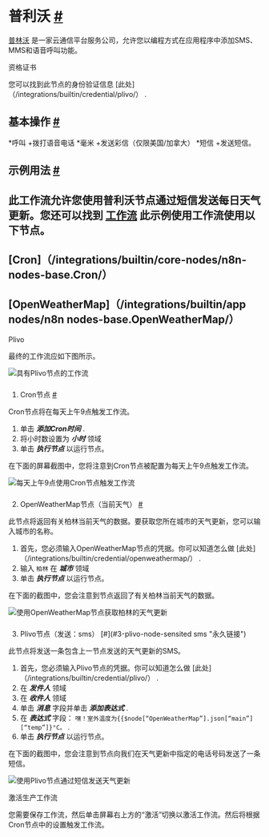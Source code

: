 


 普利沃
 [#](#plivo "永久链接")
=====================================



[普林沃](https://www.plivo.com/) 
 是一家云通信平台服务公司，允许您以编程方式在应用程序中添加SMS、MMS和语音呼叫功能。
 




 资格证书
 



 您可以找到此节点的身份验证信息
 [此处]（/integrations/builtin/credential/plivo/）
 .
 




 基本操作
 [#](#基本操作 "永久链接")
-----------------------------------------------------------


*呼叫
	+拨打语音电话
*毫米
	+发送彩信（仅限美国/加拿大）
*短信
	+发送短信。



 示例用法
 [#](#示例用法 "永久链接")
-----------------------------------------------------



 此工作流允许您使用普利沃节点通过短信发送每日天气更新。您还可以找到
 [工作流](https://n8n.io/workflows/1005) 
 此示例使用工作流使用以下节点。
-
 [Cron]（/integrations/builtin/core-nodes/n8n-nodes-base.Cron/）
 -
 [OpenWeatherMap]（/integrations/builtin/app nodes/n8n nodes-base.OpenWeatherMap/）
 -
 Plivo




 最终的工作流应如下图所示。
 



![具有Plivo节点的工作流](https://d33wubrfki0l68.cloudfront.net/7c8a000531f5fbf4380d3690d01ac312b4005e0d/5ce4a/_images/integrations/builtin/app-nodes/plivo/workflow.png)



### 
 1. Cron节点
 [#](#1-cron-node "永久链接")



 Cron节点将在每天上午9点触发工作流。
 


1. 单击
 ***添加Cron时间***
 .
2. 将小时数设置为
 ***小时***
 领域
3. 单击
 ***执行节点***
 以运行节点。



 在下面的屏幕截图中，您将注意到Cron节点被配置为每天上午9点触发工作流。
 



![每天上午9点使用Cron节点触发工作流](https://d33wubrfki0l68.cloudfront.net/ff9449de217ea8ba516e810f689795bde2eea02a/c0d14/_images/integrations/builtin/app-nodes/plivo/cron_node.png)



### 
 2. OpenWeatherMap节点（当前天气）
 [#](#2-openweathermap-node-current-weater "永久链接")



 此节点将返回有关柏林当前天气的数据。要获取您所在城市的天气更新，您可以输入城市的名称。
 


1. 首先，您必须输入OpenWeatherMap节点的凭据。你可以知道怎么做
 [此处]（/integrations/builtin/credential/openweathermap/）
 .
2. 输入
 `柏林`
 在
 ***城市***
 领域
3. 单击
 ***执行节点***
 以运行节点。



 在下面的截图中，您会注意到节点返回了有关柏林当前天气的数据。
 



![使用OpenWeatherMap节点获取柏林的天气更新](https://d33wubrfki0l68.cloudfront.net/ad4756cf6cbfd1e1a0650c99697c890093ae1c3b/b4404/_images/integrations/builtin/app-nodes/plivo/openweathermap_node.png)



### 
 3. Plivo节点（发送：sms）
 [#](#3-plivo-node-sensited sms "永久链接")



 此节点将发送一条包含上一节点发送的天气更新的SMS。
 


1. 首先，您必须输入Plivo节点的凭据。你可以知道怎么做
 [此处]（/integrations/builtin/credential/plivo/）
 .
2. 在
 ***发件人***
 领域
3. 在
 ***收件人***
 领域
4. 单击
 ***消息***
 字段并单击
 ***添加表达式***
 .
5. 在
 ***表达式***
 字段：
 `嘿！室外温度为{{$node[“OpenWeatherMap”].json[“main”][“temp”]}°C。`
 .
6. 单击
 ***执行节点***
 以运行节点。



 在下面的截图中，您会注意到节点向我们在天气更新中指定的电话号码发送了一条短信。
 



![使用Plivo节点通过短信发送天气更新](https://d33wubrfki0l68.cloudfront.net/ccffe2756fc17f71ea2b48c601a888129e1d77ad/4faad/_images/integrations/builtin/app-nodes/plivo/plivo_node.png)





 激活生产工作流
 



 您需要保存工作流，然后单击屏幕右上方的“激活”切换以激活工作流。然后将根据Cron节点中的设置触发工作流。
 





